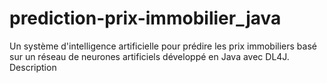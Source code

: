# prediction-prix-immobilier_java
Un système d'intelligence artificielle pour prédire les prix immobiliers basé sur un réseau de neurones artificiels développé en Java avec DL4J.  Description

